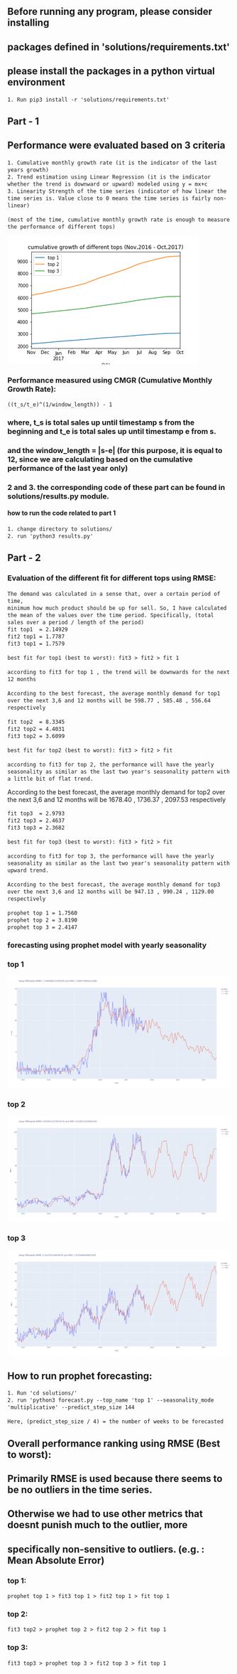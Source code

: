 ## Before running any program, please consider installing 
## packages defined in 'solutions/requirements.txt'
## please install the packages in a python virtual environment
    1. Run pip3 install -r 'solutions/requirements.txt'

## Part - 1
## Performance were evaluated based on 3 criteria
    1. Cumulative monthly growth rate (it is the indicator of the last years growth)
    2. Trend estimation using Linear Regression (it is the indicator whether the trend is downward or upward) modeled using y = mx+c
    3. Linearity Strength of the time series (indicator of how linear the time series is. Value close to 0 means the time series is fairly non-linear)

    (most of the time, cumulative monthly growth rate is enough to measure the performance of different tops)

![cgr](/solutions/plot_images/cgr_top.png)

### Performance measured using CMGR (Cumulative Monthly Growth Rate): 

    ((t_s/t_e)^(1/window_length)) - 1

### where, t_s is total sales up until timestamp s from the beginning and t_e is total sales up until timestamp  e from s.
### and the window_length = |s-e| (for this purpose, it is equal to 12, since we are calculating based on the cumulative performance of the last year only)

### 2 and 3. the corresponding code of these part can be found in solutions/results.py module.

#### how to run the code related to part 1

    1. change directory to solutions/
    2. run 'python3 results.py'

## Part - 2 

### Evaluation of the different fit for different tops using RMSE:
    The demand was calculated in a sense that, over a certain period of time,
    minimum how much product should be up for sell. So, I have calculated the mean of the values over the time period. Specifically, (total sales over a period / length of the period)
    fit top1  = 2.14929
    fit2 top1 = 1.7787
    fit3 top1 = 1.7579
    
    best fit for top1 (best to worst): fit3 > fit2 > fit 1 
    
    according to fit3 for top 1 , the trend will be downwards for the next 12 months

    According to the best forecast, the average monthly demand for top1 over the next 3,6 and 12 months will be 598.77 , 585.48 , 556.64 respectively

    fit top2  = 8.3345
    fit2 top2 = 4.4031
    fit3 top2 = 3.6099

    best fit for top2 (best to worst): fit3 > fit2 > fit

    according to fit3 for top 2, the performance will have the yearly seasonality as similar as the last two year's seasonality pattern with a little bit of flat trend.

   According to the best forecast, the average monthly demand for top2 over the next 3,6 and 12 months will be 1678.40 , 1736.37 , 2097.53 respectively


    fit top3  = 2.9793
    fit2 top3 = 2.4637
    fit3 top3 = 2.3682

    best fit for top3 (best to worst): fit3 > fit2 > fit

    according to fit3 for top 3, the performance will have the yearly seasonality as similar as the last two year's seasonality pattern with upward trend.
    
    According to the best forecast, the average monthly demand for top3 over the next 3,6 and 12 months will be 947.13 , 990.24 , 1129.00 respectively

    prophet top 1 = 1.7560
    prophet top 2 = 3.8190
    prophet top 3 = 2.4147



### forecasting using prophet model with yearly seasonality

### top 1
![forecasted top 1](/solutions/plot_images/prophet_top1.png)
### top 2
![forecasted top 2](/solutions/plot_images/prophet_top2.png)
### top 3
![forecasted top 2](/solutions/plot_images/prophet_top3.png)

    
## How to run prophet forecasting:

    1. Run 'cd solutions/'
    2. run 'python3 forecast.py --top_name 'top 1' --seasonality_mode 'multiplicative' --predict_step_size 144

    Here, (predict_step_size / 4) = the number of weeks to be forecasted



## Overall performance ranking using RMSE (Best to worst): 

## Primarily RMSE is used because there seems to be no outliers in the time series.
## Otherwise we had to use other metrics that doesnt punish much to the outlier, more 
## specifically non-sensitive to outliers. (e.g. : Mean Absolute Error) 

### top 1:

    prophet top 1 > fit3 top 1 > fit2 top 1 > fit top 1

### top 2:

    fit3 top2 > prophet top 2 > fit2 top 2 > fit top 1

### top 3:

    fit3 top3 > prophet top 3 > fit2 top 3 > fit top 1
    

